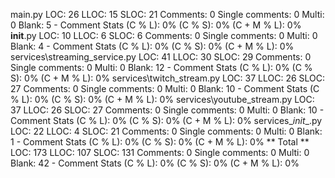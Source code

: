 main.py
    LOC: 26
    LLOC: 15
    SLOC: 21
    Comments: 0
    Single comments: 0
    Multi: 0
    Blank: 5
    - Comment Stats
        (C % L): 0%
        (C % S): 0%
        (C + M % L): 0%
__init__.py
    LOC: 10
    LLOC: 6
    SLOC: 6
    Comments: 0
    Single comments: 0
    Multi: 0
    Blank: 4
    - Comment Stats
        (C % L): 0%
        (C % S): 0%
        (C + M % L): 0%
services\streaming_service.py
    LOC: 41
    LLOC: 30
    SLOC: 29
    Comments: 0
    Single comments: 0
    Multi: 0
    Blank: 12
    - Comment Stats
        (C % L): 0%
        (C % S): 0%
        (C + M % L): 0%
services\twitch_stream.py
    LOC: 37
    LLOC: 26
    SLOC: 27
    Comments: 0
    Single comments: 0
    Multi: 0
    Blank: 10
    - Comment Stats
        (C % L): 0%
        (C % S): 0%
        (C + M % L): 0%
services\youtube_stream.py
    LOC: 37
    LLOC: 26
    SLOC: 27
    Comments: 0
    Single comments: 0
    Multi: 0
    Blank: 10
    - Comment Stats
        (C % L): 0%
        (C % S): 0%
        (C + M % L): 0%
services\__init__.py
    LOC: 22
    LLOC: 4
    SLOC: 21
    Comments: 0
    Single comments: 0
    Multi: 0
    Blank: 1
    - Comment Stats
        (C % L): 0%
        (C % S): 0%
        (C + M % L): 0%
** Total **
    LOC: 173
    LLOC: 107
    SLOC: 131
    Comments: 0
    Single comments: 0
    Multi: 0
    Blank: 42
    - Comment Stats
        (C % L): 0%
        (C % S): 0%
        (C + M % L): 0%
